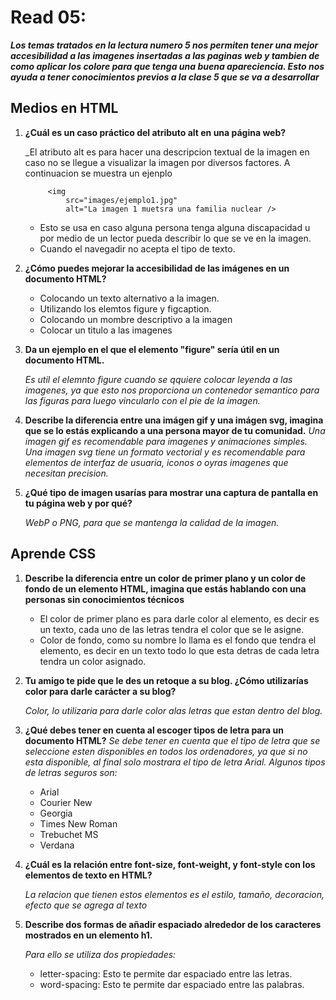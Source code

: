 # Read 05: 
***Los temas tratados en la lectura numero 5 nos permiten tener una mejor accesibilidad a las imagenes insertadas  a las paginas web y tambien de como aplicar los colore para que tenga una buena apareciencia. Esto nos ayuda  a tener conocimientos previos a la clase 5 que se va a desarrollar***
## **Medios en  HTML**
1. **¿Cuál es un caso práctico del atributo alt en una página web?**

    _El atributo alt es para hacer una descripcion textual de la imagen en caso no se llegue a visualizar la imagen por diversos factores. A continuacion se muestra un ejenplo

            <img
                src="images/ejemplo1.jpg"
                alt="La imagen 1 muetsra una familia nuclear />

    + Esto se usa en caso alguna persona tenga alguna discapacidad u por medio de un lector pueda describir lo que se ve en la imagen.
    + Cuando el navegadir no acepta el tipo de texto.
2. **¿Cómo puedes mejorar la accesibilidad de las imágenes en un documento HTML?**
    + Colocando un texto alternativo a la imagen.
    + Utilizando los elemtos figure y figcaption.
    + Colocando un mombre descriptivo a la imagen
    + Colocar un titulo a las imagenes
3. **Da un ejemplo en el que el elemento "figure" sería útil en un documento HTML.**

    _Es util el elemnto figure cuando se qquiere colocar leyenda a las imagenes, ya que esto nos proporciona un contenedor semantico para las figuras para luego vincularlo con el pie de la imagen._

4. **Describe la diferencia entre una imágen gif y una imágen svg, imagina que se lo estás explicando a una persona mayor de tu comunidad.**
    _Una imagen gif es recomendable para imagenes y animaciones simples. Una imagen svg tiene un formato vectorial y es recomendable para elementos de interfaz de usuaria, iconos o oyras imagenes que necesitan precision._

5. **¿Qué tipo de imagen usarías para mostrar una captura de pantalla en tu página web y por qué?**

    _WebP o PNG, para que se mantenga la calidad de la imagen._

## **Aprende CSS**
1. **Describe la diferencia entre un color de primer plano y un color de fondo de un elemento HTML, imagina que estás hablando con una personas sin conocimientos técnicos**
    + El color de primer plano es para darle color al elemento, es decir es un texto, cada uno de las letras tendra el color que se le asigne.
    + Color de fondo, como su nombre lo llama es el fondo que tendra el elemento, es decir en un texto todo lo que esta detras de cada letra tendra un color asignado.

2. **Tu amigo te pide que le des un retoque a su blog. ¿Cómo utilizarías color para darle carácter a su blog?**

    _Color, lo utilizaria para darle color alas letras que estan dentro del blog._   
     
3. **¿Qué debes tener en cuenta al escoger tipos de letra para un documento HTML?**
    _Se debe tener en cuenta que el tipo de letra que se seleccione esten disponibles en todos los ordenadores, ya que si no esta disponible, al final solo mostrara el tipo de letra Arial. Algunos tipos de letras seguros son:_
    + Arial
    + Courier New
    + Georgia
    + Times New Roman
    + Trebuchet MS
    + Verdana

4. **¿Cuál es la relación entre font-size, font-weight, y font-style con los elementos de texto en HTML?**

    _La relacion que tienen estos elementos es el estilo, tamaño, decoracion, efecto que se agrega al texto_

5. **Describe dos formas de añadir espaciado alrededor de los caracteres mostrados en un elemento h1.**
    
    _Para ello se utiliza dos propiedades:_
    + letter-spacing: Esto te permite dar espaciado entre las letras.
    + word-spacing: Esto te permite dar espaciado entre las palabras.
